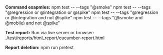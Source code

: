 **Command exapmles:**
npm test -- --tags "@smoke"
npm test -- --tags "@regression or @integration or @spike"
npm test -- --tags "@regression or @integration and not @spike"
npm test -- --tags "(@smoke and @mobile) and not @spike"

**Test report:**
Run via live server or browser: ./test/reports/html_report/cucumber-report.html 

**Report deletion:**
npm run pretest
